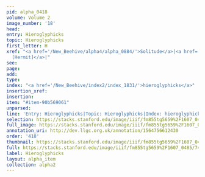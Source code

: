 ```yaml
---
pid: alpha_0418
volume: Volume 2
image_number: '18'
head: 
entry: Hieroglyphicks
topic: Hieroglyphicks
first_letter: H
xref: "<a href='/New_Beehive/alpha4/alpha_0884/'>Solitude</a>|<a href='/New_Beehive/toc_vol2/toc2_375/'>2093
  [Hermit]</a>|"
see: 
page: 
add: 
type: 
index: "<a href='/New_Beehive/index2/index_1831/'>hieroglyphicks</a>"
insertion_xref: 
insertion: 
item: "#item-90b569061"
unparsed: 
line: 'Entry: Hieroglyphicks|Topic: Hieroglyphicks|Index: hieroglyphicks|#item-90b569061'
selection: https://stacks.stanford.edu/image/iiif/fm855tg5659%2F1607_0485/749,3100,3022,408/full/0/default.jpg
full_image: https://stacks.stanford.edu/image/iiif/fm855tg5659%2F1607_0485/full/full/0/default.jpg
annotation_uri: http://dev.llgc.org.uk/annotation/1564756612430
order: '418'
thumbnail: https://stacks.stanford.edu/image/iiif/fm855tg5659%2F1607_0485/749,3100,600,180/250,/0/default.jpg
full: https://stacks.stanford.edu/image/iiif/fm855tg5659%2F1607_0485/749,3100,3022,408/full/0/default.jpg
label: Hieroglyphicks
layout: alpha_item
collection: alpha2
---
```

